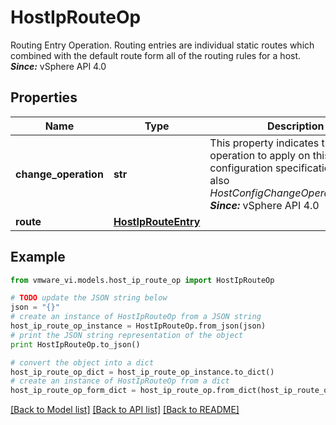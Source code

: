 # HostIpRouteOp

Routing Entry Operation.  Routing entries are individual static routes which combined with the default route form all of the routing rules for a host.  ***Since:*** vSphere API 4.0 

## Properties
Name | Type | Description | Notes
------------ | ------------- | ------------- | -------------
**change_operation** | **str** | This property indicates the change operation to apply on this configuration specification.  See also *HostConfigChangeOperation_enum*.  ***Since:*** vSphere API 4.0  | 
**route** | [**HostIpRouteEntry**](HostIpRouteEntry.md) |  | 

## Example

```python
from vmware_vi.models.host_ip_route_op import HostIpRouteOp

# TODO update the JSON string below
json = "{}"
# create an instance of HostIpRouteOp from a JSON string
host_ip_route_op_instance = HostIpRouteOp.from_json(json)
# print the JSON string representation of the object
print HostIpRouteOp.to_json()

# convert the object into a dict
host_ip_route_op_dict = host_ip_route_op_instance.to_dict()
# create an instance of HostIpRouteOp from a dict
host_ip_route_op_form_dict = host_ip_route_op.from_dict(host_ip_route_op_dict)
```
[[Back to Model list]](../README.md#documentation-for-models) [[Back to API list]](../README.md#documentation-for-api-endpoints) [[Back to README]](../README.md)


